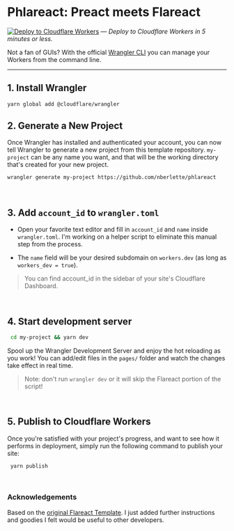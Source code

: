 # Phlareact: Preact meets Flareact

<a href="https://deploy.workers.cloudflare.com/?url=https://github.com/nberlette/phlareact&paid=true" target="_blank"><img src="https://img.shields.io/badge/Deploy-Cloudflare%20Worker-f8ae18.svg" alt="Deploy to Cloudflare Workers" /></a> &mdash; <em>Deploy to Cloudflare Workers in 5 minutes or less.</em>

Not a fan of GUIs? With the official [Wrangler CLI](https://github.com/cloudflare/wrangler) you can manage your Workers from the command line.

---

## 1. Install Wrangler

```bash
yarn global add @cloudflare/wrangler
```

## 2. Generate a New Project

Once Wrangler has installed and authenticated your account, you can now tell Wrangler to generate a new project from this template repository. `my-project` can be any name you want, and that will be the working directory that's created for your new project.

```bash
wrangler generate my-project https://github.com/nberlette/phlareact
```

<br>

## 3. Add `account_id` to `wrangler.toml`

* Open your favorite text editor and fill in `account_id` and `name` inside `wrangler.toml`. I'm working on a helper script to eliminate this manual step from the process.

* The `name` field will be your desired subdomain on `workers.dev` (as long as `workers_dev = true`).

> You can find account_id in the sidebar of your site's Cloudflare Dashboard.


<br>

## 4. Start development server

```bash
 cd my-project && yarn dev
```

Spool up the Wrangler Development Server and enjoy the hot reloading as you work! You can add/edit files in the `pages/` folder and watch the changes take effect in real time.

> Note: don't run `wrangler dev` or it will skip the Flareact portion of the script!

<br>

## 5. Publish to Cloudflare Workers

Once you're satisfied with your project's progress, and want to see how it performs in deployment, simply run the following command to publish your site:

```bash
 yarn publish
```

<br>

### Acknowledgements

Based on the [original Flareact Template](https://github.com/flareact/flareact-template). I just added further instructions and goodies I felt would be useful to other developers.
